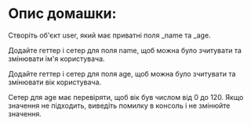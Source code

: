 # Oпис домашки: 
Створіть об'єкт user, який має приватні поля _name та _age.

Додайте геттер і сетер для поля name, щоб можна було зчитувати та змінювати ім'я користувача.

Додайте геттер і сетер для поля age, щоб можна було зчитувати та змінювати вік користувача.

Сетер для age має перевіряти, щоб вік був числом від 0 до 120. Якщо значення не підходить, виведіть помилку в консоль і не змінюйте значення.